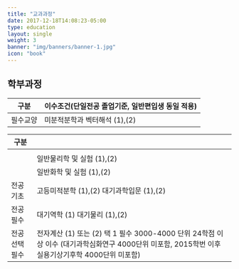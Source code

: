 ```yaml
---
title: "교과과정"
date: 2017-12-18T14:08:23-05:00
type: education
layout: single
weight: 3
banner: "img/banners/banner-1.jpg"
icon: "book"
---
```


## 학부과정
| 구분 | 이수조건(단일전공 졸업기준, 일반편입생 동일 적용)  |
|--------|--------|
| 필수교양      | 미분적분학과 벡터해석 (1),(2)      |


| 구분 |  |
|--------------|------------------------------------|
| |   |
|        |일반물리학 및 실험 (1),(2)|
|        |일반화학 및 실험 (1),(2)|
|전공기초 | 고등미적분학 (1),(2)  대기과학입문 (1),(2) |
|전공필수 | 대기역학 (1) 대기물리 (1),(2) |
|전공선택필수 | 전자계산 (1) 또는 (2) 택 1 필수  3000-4000 단위 24학점 이상 이수   (대기과학심화연구 4000단위 미포함, 2015학번 이후 실용기상기후학 4000단위 미포함)
